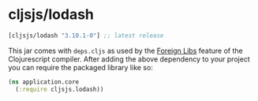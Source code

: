 # cljsjs/lodash

[](dependency)
```clojure
[cljsjs/lodash "3.10.1-0"] ;; latest release
```
[](/dependency)

This jar comes with `deps.cljs` as used by the [Foreign Libs][flibs] feature
of the Clojurescript compiler. After adding the above dependency to your project
you can require the packaged library like so:

```clojure
(ns application.core
  (:require cljsjs.lodash))
```

[flibs]: https://github.com/clojure/clojurescript/wiki/Packaging-Foreign-Dependencies
